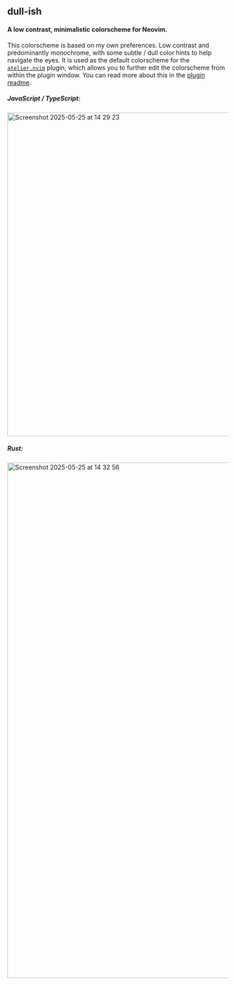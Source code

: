## dull-ish

#### A low contrast, minimalistic colorscheme for Neovim.

This colorscheme is based on my own preferences. Low contrast and predominantly monochrome, with some subtle / dull color hints to help navigate the eyes. It is used as the default colorscheme for the [`atelier.nvim`](https://github.com/alistairjoelquinn/atelier.nvim) plugin, which allows you to further edit the colorscheme from within the plugin window. You can read more about this in the [plugin readme](https://github.com/alistairjoelquinn/atelier.nvim?tab=readme-ov-file#atelier---a-neovim-plugin-for-creating--editing-colorschemes).

##### JavaScript / TypeScript:

<img width="737" alt="Screenshot 2025-05-25 at 14 29 23" src="https://github.com/user-attachments/assets/47ea0cd3-422c-48bd-94ad-7aa97121f3f7" />

##### Rust:

<img width="1174" alt="Screenshot 2025-05-25 at 14 32 56" src="https://github.com/user-attachments/assets/4de7f210-2680-424b-a926-a062660f9bde" />
